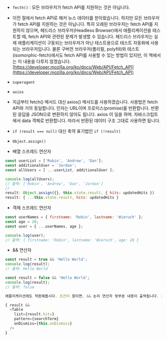 * `fecth()` : 모든 브라우저가 fetch API를 지원하는 것은 아닙니다.
* 이전 절에서 fetch API로 해커 뉴스 데이터를 받아왔습니다. 하지만 모든 브라우저가 fetch API를 지원하는 것은 아닙니다. 특히 오래된 브라우저는 fetch API를 지원하지 않으며, 헤드리스 브라우저(Headless Browser)에서 애플리케이션을 테스트할 때, fetch API와 관련된 문제가 발생할 수 있습니다. 헤드리스 브라우저는 실제 애플리케이션이 구동되는 브라우저가 아닌 테스트용으로 테스트 자동화에 사용되는 브라우저입니다. 물론 구버전 브라우저(폴리필, polyfill)와 테스트(isomorphic-fetch)에서도 fetch API를 사용할 수 있는 방법이 있지만, 이 책에서는 이 내용을 다루지 않겠습니다.
[https://developer.mozilla.org/ko/docs/Web/API/Fetch_API](https://developer.mozilla.org/ko/docs/Web/API/Fetch_API)
* `superagent`
* `axios`
* 지금부터 fetch() 메서드 대신 axios() 메서드를 사용하겠습니다. 사용법은 fetch API와 거의 동일합니다. 인자는 URL이며 프로미스(promise)를 반환합니다. 반환된 응답을 JSON으로 변환하지 않아도 됩니다. axios 이 일을 하며. 자바스크립트에서 data 객체로 반환합니다. 따라서 반환된 데이터 구조 그대로 사용하면 됩니다.
* `if (result === null)` 대신 축약 표기법인 `if (!result)`
* `Object.assign()`

* 배열 스프레드 연산자

``` js
const userList = ['Robin', 'Andrew', 'Dan'];
const additionalUser = 'Jordan';
const allUsers = [ ...userList, additionalUser ];

console.log(allUsers);
// 출력: ['Robin', 'Andrew', 'Dan', 'Jordan']
//
result: Object.assign({}, this.state.result, { hits: updatedHits })
result: { ...this.state.result, hits: updatedHits }
```

* 객체 스프레드 연산자

``` js
const userNames = { firstname: 'Robin', lastname: 'Wieruch' };
const age = 28;
const user = { ...userNames, age };

console.log(user);
// 출력: { firstname: 'Robin', lastname: 'Wieruch', age: 28 }
```

* && 연산자

``` js
const result = true && 'Hello World';
console.log(result);
// 출력: Hello World

const result = false && 'Hello World';
console.log(result);
// 출력: false

애플리케이션에도 적용해봅시다. 조건이 참이면, && 논리 연산자 뒷부분 내용이 출력됩니다. 조건이 거짓이면 리액트는 표현식을 무시하고 이를 건너뜁니다. 이번에도 조건이 참이면 Table 컴포넌트를 반환하고 거짓이면 반환하지 않게 만들어봅시다.

{ result &&
  <Table
    list={result.hits}
    pattern={searchTerm}
    onDismiss={this.onDismiss}
  />
}
```
